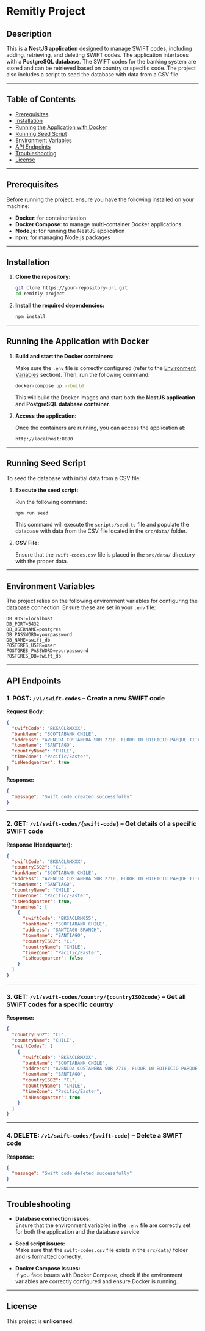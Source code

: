 # Remitly Project

## Description

This is a **NestJS application** designed to manage SWIFT codes, including adding, retrieving, and deleting SWIFT codes. The application interfaces with a **PostgreSQL database**. The SWIFT codes for the banking system are stored and can be retrieved based on country or specific code. The project also includes a script to seed the database with data from a CSV file.

---

## Table of Contents

- [Prerequisites](#prerequisites)
- [Installation](#installation)
- [Running the Application with Docker](#running-the-application-with-docker)
- [Running Seed Script](#running-seed-script)
- [Environment Variables](#environment-variables)
- [API Endpoints](#api-endpoints)
- [Troubleshooting](#troubleshooting)
- [License](#license)

---

## Prerequisites

Before running the project, ensure you have the following installed on your machine:

- **Docker**: for containerization
- **Docker Compose**: to manage multi-container Docker applications
- **Node.js**: for running the NestJS application
- **npm**: for managing Node.js packages

---

## Installation

1. **Clone the repository:**

   ```bash
   git clone https://your-repository-url.git
   cd remitly-project
   ```

2. **Install the required dependencies:**

   ```bash
   npm install
   ```

---

## Running the Application with Docker

1. **Build and start the Docker containers:**

   Make sure the `.env` file is correctly configured (refer to the [Environment Variables](#environment-variables) section). Then, run the following command:

   ```bash
   docker-compose up --build
   ```

   This will build the Docker images and start both the **NestJS application** and **PostgreSQL database container**.

2. **Access the application:**

   Once the containers are running, you can access the application at:

   ```
   http://localhost:8080
   ```

---

## Running Seed Script

To seed the database with initial data from a CSV file:

1. **Execute the seed script:**

   Run the following command:

   ```bash
   npm run seed
   ```

   This command will execute the `scripts/seed.ts` file and populate the database with data from the CSV file located in the `src/data/` folder.

2. **CSV File:**

   Ensure that the `swift-codes.csv` file is placed in the `src/data/` directory with the proper data.

---

## Environment Variables

The project relies on the following environment variables for configuring the database connection. Ensure these are set in your `.env` file:

```env
DB_HOST=localhost
DB_PORT=5432
DB_USERNAME=postgres
DB_PASSWORD=yourpassword
DB_NAME=swift_db
POSTGRES_USER=user
POSTGRES_PASSWORD=yourpassword
POSTGRES_DB=swift_db
```

---

## API Endpoints

### 1. **POST: `/v1/swift-codes` – Create a new SWIFT code**

**Request Body:**

```json
{
  "swiftCode": "BKSACLRMXXX",
  "bankName": "SCOTIABANK CHILE",
  "address": "AVENIDA COSTANERA SUR 2710, FLOOR 10 EDIFICIO PARQUE TITANIUM SANTIAGO",
  "townName": "SANTIAGO",
  "countryName": "CHILE",
  "timeZone": "Pacific/Easter",
  "isHeadquarter": true
}
```

**Response:**

```json
{
  "message": "Swift code created successfully"
}
```

---

### 2. **GET: `/v1/swift-codes/{swift-code}` – Get details of a specific SWIFT code**

**Response (Headquarter):**

```json
{
  "swiftCode": "BKSACLRMXXX",
  "countryISO2": "CL",
  "bankName": "SCOTIABANK CHILE",
  "address": "AVENIDA COSTANERA SUR 2710, FLOOR 10 EDIFICIO PARQUE TITANIUM SANTIAGO",
  "townName": "SANTIAGO",
  "countryName": "CHILE",
  "timeZone": "Pacific/Easter",
  "isHeadquarter": true,
  "branches": [
    {
      "swiftCode": "BKSACLRM055",
      "bankName": "SCOTIABANK CHILE",
      "address": "SANTIAGO BRANCH",
      "townName": "SANTIAGO",
      "countryISO2": "CL",
      "countryName": "CHILE",
      "timeZone": "Pacific/Easter",
      "isHeadquarter": false
    }
  ]
}
```

---

### 3. **GET: `/v1/swift-codes/country/{countryISO2code}` – Get all SWIFT codes for a specific country**

**Response:**

```json
{
  "countryISO2": "CL",
  "countryName": "CHILE",
  "swiftCodes": [
    {
      "swiftCode": "BKSACLRMXXX",
      "bankName": "SCOTIABANK CHILE",
      "address": "AVENIDA COSTANERA SUR 2710, FLOOR 10 EDIFICIO PARQUE TITANIUM SANTIAGO",
      "townName": "SANTIAGO",
      "countryISO2": "CL",
      "countryName": "CHILE",
      "timeZone": "Pacific/Easter",
      "isHeadquarter": true
    }
  ]
}
```

---

### 4. **DELETE: `/v1/swift-codes/{swift-code}` – Delete a SWIFT code**

**Response:**

```json
{
  "message": "Swift code deleted successfully"
}
```

---

## Troubleshooting

- **Database connection issues:**  
  Ensure that the environment variables in the `.env` file are correctly set for both the application and the database service.

- **Seed script issues:**  
  Make sure that the `swift-codes.csv` file exists in the `src/data/` folder and is formatted correctly.

- **Docker Compose issues:**  
  If you face issues with Docker Compose, check if the environment variables are correctly configured and ensure Docker is running.

---

## License

This project is **unlicensed**.
